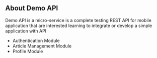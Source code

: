 ## About Demo API

Demo API is a micro-service is a complete testing REST API for mobile application that are interested learning to integrate or develop a simple application with API

- Authentication Module
- Article Management Module
- Profile Module


